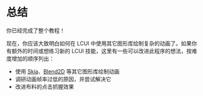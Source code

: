 # 总结

你已经完成了整个教程！

现在，你应该大致明白如何在 LCUI 中使用其它图形库绘制复杂的动画了。如果你有额外的时间或想练习新的 LCUI 技能，这里有一些可以改进此程序的想法，按难度增加的顺序列出：

- 使用 [Skia](https://skia.org/)、[Blend2D](https://blend2d.com/) 等其它图形库绘制动画
- 调研动画帧率过低的原因，并尝试解决它
- 改进布料的点击抓握效果
